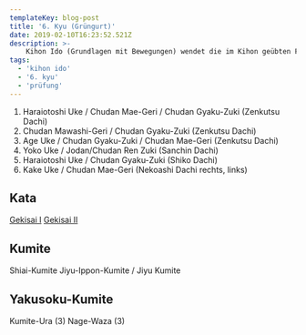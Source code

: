 ```yaml
---
templateKey: blog-post
title: '6. Kyu (Grüngurt)'
date: 2019-02-10T16:23:52.521Z
description: >-
    Kihon Ido (Grundlagen mit Bewegungen) wendet die im Kihon geübten Formen an und kombiniert sie mit Vorwärtsbewegungen inner- und außerhalb der Grundstellungen.
tags:
  - 'kihon ido'
  - '6. kyu'
  - 'prüfung'
---
```

1. Haraiotoshi Uke / Chudan Mae-Geri / Chudan Gyaku-Zuki (Zenkutsu Dachi)
2. Chudan Mawashi-Geri / Chudan Gyaku-Zuki (Zenkutsu Dachi)
3. Age Uke / Chudan Gyaku-Zuki / Chudan Mae-Geri (Zenkutsu Dachi)
4. Yoko Uke / Jodan/Chudan Ren Zuki (Sanchin Dachi)
5. Haraiotoshi Uke / Chudan Gyaku-Zuki (Shiko Dachi)
6. Kake Uke / Chudan Mae-Geri (Nekoashi Dachi rechts, links)

## Kata

[Gekisai I](/kata/gekisai)
[Gekisai II](/kata/gekisai)

## Kumite

Shiai-Kumite
Jiyu-Ippon-Kumite / Jiyu Kumite

## Yakusoku-Kumite

Kumite-Ura (3)
Nage-Waza (3) 
